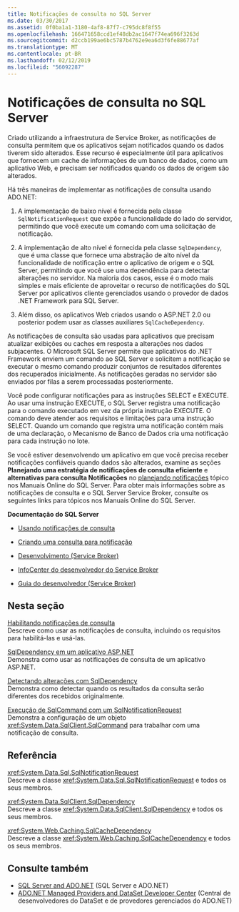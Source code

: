 ```yaml
---
title: Notificações de consulta no SQL Server
ms.date: 03/30/2017
ms.assetid: 0f0ba1a1-3180-4af8-87f7-c795dc8f8f55
ms.openlocfilehash: 166471658ccd1ef48db2ac1647f74ea696f3263d
ms.sourcegitcommit: d2ccb199ae6bc5787b4762e9ea6d3f6fe88677af
ms.translationtype: MT
ms.contentlocale: pt-BR
ms.lasthandoff: 02/12/2019
ms.locfileid: "56092287"
---
```

# <a name="query-notifications-in-sql-server"></a>Notificações de consulta no SQL Server
Criado utilizando a infraestrutura de Service Broker, as notificações de consulta permitem que os aplicativos sejam notificados quando os dados tiverem sido alterados. Esse recurso é especialmente útil para aplicativos que fornecem um cache de informações de um banco de dados, como um aplicativo Web, e precisam ser notificados quando os dados de origem são alterados.  
  
 Há três maneiras de implementar as notificações de consulta usando ADO.NET:  
  
1.  A implementação de baixo nível é fornecida pela classe `SqlNotificationRequest` que expõe a funcionalidade do lado do servidor, permitindo que você execute um comando com uma solicitação de notificação.  
  
2.  A implementação de alto nível é fornecida pela classe `SqlDependency`, que é uma classe que fornece uma abstração de alto nível da funcionalidade de notificação entre o aplicativo de origem e o SQL Server, permitindo que você use uma dependência para detectar alterações no servidor. Na maioria dos casos, esse é o modo mais simples e mais eficiente de aproveitar o recurso de notificações do SQL Server por aplicativos cliente gerenciados usando o provedor de dados .NET Framework para SQL Server.  
  
3.  Além disso, os aplicativos Web criados usando o ASP.NET 2.0 ou posterior podem usar as classes auxiliares `SqlCacheDependency`.  
  
 As notificações de consulta são usadas para aplicativos que precisam atualizar exibições ou caches em resposta a alterações nos dados subjacentes. O Microsoft SQL Server permite que aplicativos do .NET Framework enviem um comando ao SQL Server e solicitem a notificação se executar o mesmo comando produzir conjuntos de resultados diferentes dos recuperados inicialmente. As notificações geradas no servidor são enviados por filas a serem processadas posteriormente.  
  
 Você pode configurar notificações para as instruções SELECT e EXECUTE. Ao usar uma instrução EXECUTE, o SQL Server registra uma notificação para o comando executado em vez da própria instrução EXECUTE. O comando deve atender aos requisitos e limitações para uma instrução SELECT. Quando um comando que registra uma notificação contém mais de uma declaração, o Mecanismo de Banco de Dados cria uma notificação para cada instrução no lote.  
  
 Se você estiver desenvolvendo um aplicativo em que você precisa receber notificações confiáveis quando dados são alterados, examine as seções **Planejando uma estratégia de notificações de consulta eficiente** e **alternativas para consulta Notificações** no [planejando notificações](https://go.microsoft.com/fwlink/?LinkId=211984) tópico nos Manuais Online do SQL Server. Para obter mais informações sobre as notificações de consulta e o SQL Server Service Broker, consulte os seguintes links para tópicos nos Manuais Online do SQL Server.  
  
 **Documentação do SQL Server**  
  
-   [Usando notificações de consulta](https://docs.microsoft.com/previous-versions/sql/sql-server-2008-r2/ms175110(v=sql.105))  
  
-   [Criando uma consulta para notificação](https://docs.microsoft.com/previous-versions/sql/sql-server-2008-r2/ms181122(v=sql.105))  
  
-   [Desenvolvimento (Service Broker)](https://docs.microsoft.com/previous-versions/sql/sql-server-2008-r2/bb522889(v=sql.105))  
  
-   [InfoCenter do desenvolvedor do Service Broker](https://docs.microsoft.com/previous-versions/sql/sql-server-2008-r2/ms166100(v=sql.105))  
  
-   [Guia do desenvolvedor (Service Broker)](https://docs.microsoft.com/previous-versions/sql/sql-server-2008-r2/bb522908(v=sql.105))  
  
## <a name="in-this-section"></a>Nesta seção  
 [Habilitando notificações de consulta](../../../../../docs/framework/data/adonet/sql/enabling-query-notifications.md)  
 Descreve como usar as notificações de consulta, incluindo os requisitos para habilitá-las e usá-las.  
  
 [SqlDependency em um aplicativo ASP.NET](../../../../../docs/framework/data/adonet/sql/sqldependency-in-an-aspnet-app.md)  
 Demonstra como usar as notificações de consulta de um aplicativo ASP.NET.  
  
 [Detectando alterações com SqlDependency](../../../../../docs/framework/data/adonet/sql/detecting-changes-with-sqldependency.md)  
 Demonstra como detectar quando os resultados da consulta serão diferentes dos recebidos originalmente.  
  
 [Execução de SqlCommand com um SqlNotificationRequest](../../../../../docs/framework/data/adonet/sql/sqlcommand-execution-with-a-sqlnotificationrequest.md)  
 Demonstra a configuração de um objeto <xref:System.Data.SqlClient.SqlCommand> para trabalhar com uma notificação de consulta.  
  
## <a name="reference"></a>Referência  
 <xref:System.Data.Sql.SqlNotificationRequest>  
 Descreve a classe <xref:System.Data.Sql.SqlNotificationRequest> e todos os seus membros.  
  
 <xref:System.Data.SqlClient.SqlDependency>  
 Descreve a classe <xref:System.Data.SqlClient.SqlDependency> e todos os seus membros.  
  
 <xref:System.Web.Caching.SqlCacheDependency>  
 Descreve a classe <xref:System.Web.Caching.SqlCacheDependency> e todos os seus membros.  
  
## <a name="see-also"></a>Consulte também
- [SQL Server and ADO.NET](../../../../../docs/framework/data/adonet/sql/index.md) (SQL Server e ADO.NET)
- [ADO.NET Managed Providers and DataSet Developer Center](https://go.microsoft.com/fwlink/?LinkId=217917) (Central de desenvolvedores do DataSet e de provedores gerenciados do ADO.NET)
